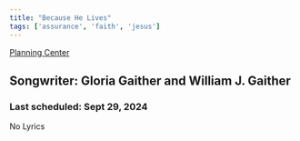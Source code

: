 ```yaml
---
title: "Because He Lives"
tags: ['assurance', 'faith', 'jesus']
---
```


[Planning Center](https://services.planningcenteronline.com/songs/17210989)

## Songwriter: Gloria Gaither and William J. Gaither
### Last scheduled: Sept 29, 2024          

No Lyrics

